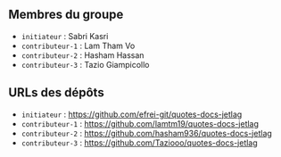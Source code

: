 ## Membres du groupe
- `initiateur` : Sabri Kasri
- `contributeur-1` : Lam Tham Vo
- `contributeur-2` : Hasham Hassan
- `contributeur-3` : Tazio Giampicollo

## URLs des dépôts
- `initiateur` : https://github.com/efrei-git/quotes-docs-jetlag
- `contributeur-1` : https://github.com/lamtm19/quotes-docs-jetlag
- `contributeur-2` : https://github.com/hasham936/quotes-docs-jetlag
- `contributeur-3` : https://github.com/Taziooo/quotes-docs-jetlag
